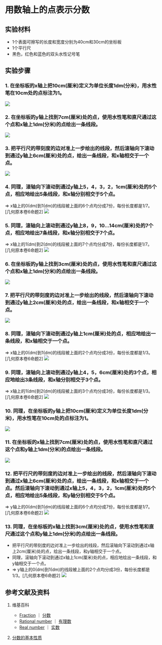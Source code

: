 # 用数轴上的点表示分数

## 实验材料

- 1个表面可擦写的长度和宽度分别为40cm和30cm的坐标板
- 1个平行尺
- 黑色，红色和蓝色的双头水性记号笔

## 实验步骤

### 1. 在坐标板的x轴上把10cm(厘米)定义为单位长度1dm(分米)，用水性笔在10cm处的点标注为1。
![](/images/数系/可比数和不可比数/用数轴上的点表示分数/1a1.jpg)

### 2. 在坐标板的y轴上找到7cm(厘米)处的点，使用水性笔和直尺通过这个点和x轴上1dm(分米)的点绘出一条线段。	
![](/images/数系/可比数和不可比数/用数轴上的点表示分数/2a1.jpg)

### 3. 把平行尺的带刻度的边对准上一步绘出的线段，然后滚轴向下滚动到通过y轴上6cm(厘米)处的点，绘出一条线段，和x轴相交于一个点。
![](/images/数系/可比数和不可比数/用数轴上的点表示分数/3a1.jpg)

### 4. 同理，滚轴向下滚动到通过y轴上5，4，3，2，1cm(厘米)处的5个点，相应地绘出5条线段，和x轴分别相交于5个点。
 ⇒ x轴上的0(dm)到1(dm)的线段被上面的6个点均分成7份，每份长度都是1/7。[几何原本卷6命题2]
![](/images/数系/可比数和不可比数/用数轴上的点表示分数/4a1.jpg)

### 5. 同理，滚轴向上滚动到通过y轴上8，9，10...14cm(厘米)处的7个点，相应地绘出7条线段，和x轴分别相交于7个点。
⇒ x轴上的1(dm)到2(dm)的线段被上面的7个点均分成7份，每份长度都是1/7。[几何原本卷6命题2]
![](/images/数系/可比数和不可比数/用数轴上的点表示分数/5a1.jpg)

### 6. 在坐标板的y轴上找到3cm(厘米)处的点，使用水性笔和直尺通过这个点和x轴上1dm(分米)的点绘出一条线段。
![](/images/数系/可比数和不可比数/用数轴上的点表示分数/6a1.jpg)

### 7. 把平行尺的带刻度的边对准上一步绘出的线段，然后滚轴向下滚动到通过y轴上2cm(厘米)处的点，绘出一条线段，和x轴相交于一个点。
![](/images/数系/可比数和不可比数/用数轴上的点表示分数/7a1.jpg)

### 8. 同理，滚轴向下滚动到通过y轴上1cm(厘米)处的点，相应地绘出一条线段，和x轴相交于一个点。
⇒ x轴上的0(dm)到1(dm)的线段被上面的2个点均分成3份，每份长度都是1/3。[几何原本卷6命题2]
![](/images/数系/可比数和不可比数/用数轴上的点表示分数/8a1.jpg)

### 9. 同理，滚轴向上滚动到通过y轴上4，5，6cm(厘米)处的3个点，相应地绘出3条线段，和x轴分别相交于3个点。
 ⇒ x轴上的1(dm)到2(dm)的线段被上面的3个点均分成3份，每份长度都是1/3。[几何原本卷6命题2]
![](/images/数系/可比数和不可比数/用数轴上的点表示分数/9a1.jpg)

### 10. 同理，在坐标板的y轴上把10cm(厘米)定义为单位长度1dm(分米)，用水性笔在10cm处的点标注为1。
![](/images/数系/可比数和不可比数/用数轴上的点表示分数/10a1.jpg)

### 11. 在坐标板的x轴上找到7cm(厘米)处的点，使用水性笔和直尺通过这个点和y轴上1dm(分米)的点绘出一条线段。
![](/images/数系/可比数和不可比数/用数轴上的点表示分数/11a1.jpg)

### 12. 把平行尺的带刻度的边对准上一步绘出的线段，然后滚轴向下滚动到通过x轴上6cm(厘米)处的点，绘出一条线段，和x轴相交于一个点。然后滚轴向下滚动到通过x轴上5，4，3，2，1cm(厘米)处的5个点，相应地绘出5条线段，和y轴分别相交于5个点。
⇒ y轴上的0(dm)到1(dm)的线段被上面的6个点均分成7份，每份长度都是1/7。[几何原本卷6命题2]
![](/images/数系/可比数和不可比数/用数轴上的点表示分数/12a1.jpg)

### 13. 同理，在坐标板的x轴上找到3cm(厘米)处的点，使用水性笔和直尺通过这个点和y轴上1dm(分米)的点绘出一条线段。	
- 把平行尺的带刻度的边对准上一步绘出的线段，然后滚轴向下滚动到通过x轴上2cm(厘米)处的点，绘出一条线段，和y轴相交于一个点。
- 同理，滚轴向下滚动到通过x轴上1cm(厘米)处的点，相应地绘出一条线段，和y轴相交于一个点。
- ⇒ y轴上的0(dm)到1(dm)的线段被上面的2个点均分成3份，每份长度都是1/3。[几何原本卷6命题2]
![](/images/数系/可比数和不可比数/用数轴上的点表示分数/13a1.jpg)

## 参考文献及资料

1. 维基百科
	- [Fraction](https://en.wikipedia.org/wiki/Fraction) ｜  [分数](https://zh.wikipedia.org/wiki/%E5%88%86%E6%95%B8) 
	- [Rational number](https://en.wikipedia.org/wiki/Rational_number) ｜ [有理数](https://zh.wikipedia.org/wiki/%E6%9C%89%E7%90%86%E6%95%B0)
	- [Real number](https://en.wikipedia.org/wiki/Real_number) ｜ [实数](https://zh.wikipedia.org/wiki/%E5%AE%9E%E6%95%B0)
	
2. [分数的基本性质](https://baike.baidu.com/item/%E5%88%86%E6%95%B0%E7%9A%84%E5%9F%BA%E6%9C%AC%E6%80%A7%E8%B4%A8/2821677?fr=aladdin) 

